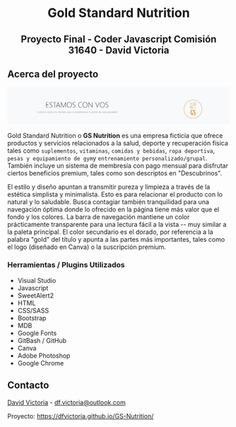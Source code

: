 <h1 align="center">Gold Standard Nutrition</h1>

<h2 align="center"> Proyecto Final - Coder Javascript Comisión 31640 - David Victoria </h2>

<!-- SOBRE -->
## Acerca del proyecto

![ScreenShot](./Multimedia/readme.PNG)

<!-- DESCRIPCION -->
Gold Standard Nutrition o **GS Nutrition** es una empresa ficticia que ofrece productos y servicios relacionados a la salud, deporte y recuperación física tales como `suplementos`, `vitaminas`, `comidas y bebidas`, `ropa deportiva`, `pesas y equipamiento de gym`y `entrenamiento personalizado/grupal`.
También incluye un sistema de membresía con pago mensual para disfrutar ciertos beneficios premium, tales como son descriptos en "Descubrinos".

El estilo y diseño apuntan a transmitir pureza y limpieza a través de la estética simplista y minimalista. Esto es para relacionar el producto con lo natural y lo saludable. Busca contagiar también tranquilidad para una navegación óptima donde lo ofrecido en la página tiene más valor que el fondo y los colores.
La barra de navegación mantiene un color prácticamente transparente para una lectura fácil a la vista -- muy similar a la paleta principal. El color secundario es el dorado, por referencia a la palabra "gold" del título y apunta a las partes más importantes, tales como el logo (diseñado en Canva) o la suscripción premium.



<!-- Herramientas -->

### Herramientas / Plugins Utilizados

* Visual Studio
* Javascript
* SweetAlert2
* HTML
* CSS/SASS
* Bootstrap
* MDB
* Google Fonts
* GitBash / GitHub
* Canva
* Adobe Photoshop
* Google Chrome



<!-- CONTACTO -->
## Contacto

[David Victoria](https://twitter.com/FlorealV) - df.victoria@outlook.com

Proyecto: https://dfvictoria.github.io/GS-Nutrition/

